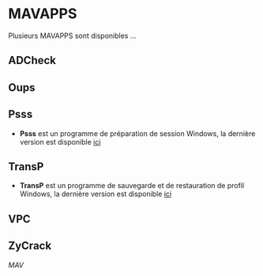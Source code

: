 # MAVAPPS
Plusieurs MAVAPPS sont disponibles ...
## ADCheck
## Oups
## Psss
* **Psss** est un programme de préparation de session Windows, la dernière version est disponible [ici][3]
## TransP
* **TransP** est un programme de sauvegarde et de restauration de profil Windows, la dernière version est disponible [ici][4]
## VPC
## ZyCrack

*MAV*

  [1]: https://github.com/tatascorp/mavapps/tree/main/MAVAPPS/AdCheck
  [2]: https://github.com/tatascorp/mavapps/tree/main/MAVAPPS/Oups
  [3]: https://github.com/tatascorp/mavapps/tree/main/MAVAPPS/Psss
  [4]: https://github.com/tatascorp/mavapps/tree/main/MAVAPPS/TransP
  [5]: https://github.com/tatascorp/mavapps/tree/main/MAVAPPS/VPC
  [6]: https://github.com/tatascorp/mavapps/tree/main/MAVAPPS/ZyCrack